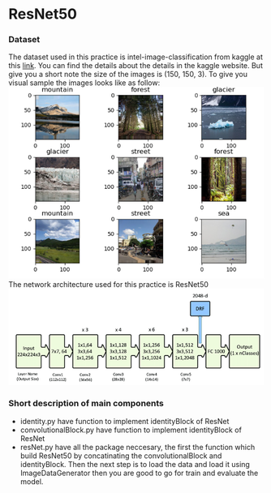 # ResNet50
### Dataset
The dataset used in this practice is intel-image-classification from kaggle at this [link](https://www.kaggle.com/puneet6060/intel-image-classification).
You can find the details about the details in the kaggle website. But give you a short note the size  of the images is (150, 150, 3).
To give you visual sample the images looks like as follow:
![classification images](sampleImageswiththierclass.png)
The network architecture used for this practice is ResNet50
![ResNet50 architecture](ResNet-50-architecture-26-shown-with-the-residual-units-the-size-of-the-filters-and.png)

### Short description of main components
- identity.py have function to implement identityBlock of ResNet
- convolutionalBlock.py have function to implement identityBlock of ResNet
- resNet.py have all the package neccesary, the first the function which build ResNet50 by concatinating the convolutionalBlock and identityBlock. Then the next step is to load the data and load it using ImageDataGenerator then you are good to go for train and evaluate the model.
